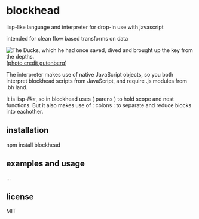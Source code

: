 # blockhead

lisp-like language and interpreter for drop-in use with javascript

intended for clean flow based transforms on data

![The Ducks, which he had once saved, dived and brought up the key from the depths.](http://www.gutenberg.org/files/37381/37381-h/images/pl07.jpg)
([photo credit gutenberg](http://www.gutenberg.org/files/37381/37381-h/37381-h.htm#Page_46))

The interpreter makes use of native JavaScript objects, so you both interpret blockhead scripts from JavaScript, and require .js modules from .bh land.

It is lisp-_like_, so in blockhead uses ( parens ) to hold scope and nest functions. But it also makes use of : colons : to separate and reduce blocks into eachother.

## installation

npm install blockhead

## examples and usage

...

## license

MIT
